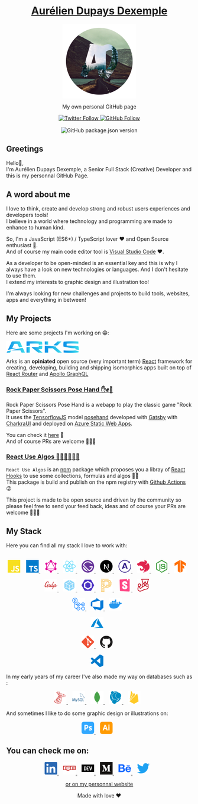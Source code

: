 <h1 align="center">
  <a href="https://aureliendupaysdexemple.com/" target="blank" alt="Website - Aurélien Dupays Dexemple">Aurélien Dupays Dexemple</a>
</h1>

<p align="center">
  <img width="200" align="center" src="https://raw.githubusercontent.com/SugarDarius/sugardarius/master/medias/img/logo.png" />
</p>

<p align="center" style="margin-bottom: 4px">
  My own personal GitHub page
</p>

<p align="center">
  <a href="https://twitter.com/azeldvin">  
    <img alt="Twitter Follow" src="https://img.shields.io/twitter/follow/azeldvin?style=social">
    <img alt="GitHub Follow" src="https://img.shields.io/github/followers/SugarDarius?style=social">
  </a>
</p>

<p align="center">
  <img align="center" alt="GitHub package.json version" src="https://img.shields.io/github/package-json/v/SugarDarius/sugardarius">
</p>

## Greetings
Hello👋,<br />
I'm Aurélien Dupays Dexemple, a Senior Full Stack (Creative) Developer and this is my personnal GitHub Page.

## A word about me
I love to think, create and develop strong and robust users experiences and developers tools!<br />
I believe in a world where technology and programming are made to enhance to human kind.

So, I'm a JavaScript (ES6+) / TypeScript lover ❤ and Open Source enthusiast 🤗.<br />
And of course my main code editor tool is [Visual Studio Code](https://code.visualstudio.com/) ❤.

As a developer to be open-minded is an essential key and this is why I always have a look on new technologies or languages. And I don't hesitate to use them.<br />
I extend my interests to graphic design and illustration too!

I'm always looking for new challenges and projects to build tools, websites, apps and everything in between!

## My Projects
Here are some projects I'm working on 😁:

<p>
  <a href="https://github.com/SugarDarius/arks">
    <img width="200" align="center" src="https://raw.githubusercontent.com/SugarDarius/arks/master/medias/img/arks-logo.png" />
  </a>
</p>

Arks is an **opiniated** open source (very important term) [React](https://reactjs.org/) framework for creating, developing, building and shipping isomorphics apps built on top of [React Router](https://reacttraining.com/react-router/web/guides/quick-start) and [Apollo GraphQL](https://www.apollographql.com/)

### [Rock Paper Scissors Pose Hand ✋✊🤞](https://github.com/SugarDarius/rock-paper-scissors-pose-hand)
Rock Paper Scissors Pose Hand is a webapp to play the classic game "Rock Paper Scissors".<br />
It uses the [TensorflowJS](https://www.tensorflow.org/js) model [posehand](https://github.com/tensorflow/tfjs-models/tree/master/handpose) developed with [Gatsby](https://www.gatsbyjs.org/) with [CharkraUI](https://chakra-ui.com/) and deployed on [Azure Static Web Apps](https://azure.microsoft.com/en-us/services/app-service/static/).

You can check it [here](https://polite-coast-0d9ed1703.azurestaticapps.net/) 🙏<br />
And of course PRs are welcome 🙏🏻🤗

### [React Use Algos 💪🏻💪🏻💪🏻](https://github.com/SugarDarius/react-use-algos)
`React Use Algos` is an [npm](https://www.npmjs.com/) package which proposes you a libray of [React Hooks](https://reactjs.org/docs/hooks-intro.html) to use some collections, formulas and algos 💪🏻<br />
This package is build and publish on the npm registry with [Github Actions](https://github.com/features/actions) 😜

This project is made to be open source and driven by the community so please feel free to send your feed back, ideas and of course your PRs are welcome 🙏🏻🤗

## My Stack
Here you can find all my stack I love to work with: <br />
<br />

<p align="center">
  <img
      src="https://raw.githubusercontent.com/SugarDarius/sugardarius/master/medias/img/javascript.svg"
      alt="JavaScript" 
      height="34" 
      width="34"
      style="margin-right: 12px"
    />
  <a href="https://www.typescriptlang.org/index.html" target="blank" style="margin-right: 12px">
    <img
      src="https://raw.githubusercontent.com/SugarDarius/sugardarius/master/medias/img/typescript.svg"
      alt="TypeScript" 
      height="34" 
      width="34" 
    />
  </a>
  <a href="https://graphql.org/" target="blank" style="margin-right: 12px">
    <img
      src="https://raw.githubusercontent.com/SugarDarius/sugardarius/master/medias/img/graphql.svg"
      alt="GraphQL" 
      height="34" 
      width="34" 
    />
  </a>
  <a href="https://reactjs.org/" target="blank" style="margin-right: 12px">
    <img
      src="https://raw.githubusercontent.com/SugarDarius/sugardarius/master/medias/img/react.svg"
      alt="React" 
      height="34" 
      width="34" 
    />
  </a>
  <a href="https://www.gatsbyjs.org/" target="blank" style="margin-right: 12px">
    <img
      src="https://raw.githubusercontent.com/SugarDarius/sugardarius/master/medias/img/gatsby.svg"
      alt="Gatsby" 
      height="34" 
      width="34" 
    />
  </a>
  <a href="https://nextjs.org/" target="blank" style="margin-right: 12px">
    <img
      src="https://raw.githubusercontent.com/SugarDarius/sugardarius/master/medias/img/next-dot-js.svg"
      alt="NextJS" 
      height="34" 
      width="34" 
    />
  </a>
  <a href="https://www.apollographql.com/" target="blank" style="margin-right: 12px">
    <img
      src="https://raw.githubusercontent.com/SugarDarius/sugardarius/master/medias/img/apollographql.svg"
      alt="Apollo GraphQL" 
      height="34" 
      width="34" 
    />
  </a>
  <a href="https://nestjs.com/" target="blank" style="margin-right: 12px">
    <img
      src="https://raw.githubusercontent.com/SugarDarius/sugardarius/master/medias/img/nestjs.svg"
      alt="NestJS" 
      height="34" 
      width="34" 
    />
  </a>
  <a href="https://nodejs.org/en/" target="blank" style="margin-right: 12px">
    <img
      src="https://raw.githubusercontent.com/SugarDarius/sugardarius/master/medias/img/node-dot-js.svg"
      alt="Node.JS" 
      height="34" 
      width="34" 
    />
  </a>
  <a href="https://www.tensorflow.org/js" target="blank" style="margin-right: 12px">
    <img
      src="https://raw.githubusercontent.com/SugarDarius/sugardarius/master/medias/img/tensorflow.svg"
      alt="TensorFlow" 
      height="34" 
      width="34" 
    />
  </a>
</p>
<p align="center">
  <a href="https://gulpjs.com/" target="blank" style="margin-right: 12px">
    <img
      src="https://raw.githubusercontent.com/SugarDarius/sugardarius/master/medias/img/gulp.svg"
      alt="Gulp" 
      height="34" 
      width="34" 
    />
  </a>
  <a href="https://webpack.js.org/" target="blank" style="margin-right: 12px">
    <img
      src="https://raw.githubusercontent.com/SugarDarius/sugardarius/master/medias/img/webpack.svg"
      alt="Webpack" 
      height="34" 
      width="34" 
    />
  </a>
  <a href="https://eslint.org/" target="blank" style="margin-right: 12px">
    <img
      src="https://raw.githubusercontent.com/SugarDarius/sugardarius/master/medias/img/eslint.svg"
      alt="ESLint" 
      height="34" 
      width="34" 
    />
  </a>
  <a href="https://prettier.io/" target="blank" style="margin-right: 12px">
    <img
      src="https://raw.githubusercontent.com/SugarDarius/sugardarius/master/medias/img/prettier.svg"
      alt="Prettier" 
      height="34" 
      width="34" 
    />
  </a>
  <a href="https://storybook.js.org/" target="blank" style="margin-right: 12px">
    <img
      src="https://raw.githubusercontent.com/SugarDarius/sugardarius/master/medias/img/storybook.svg"
      alt="Storybook" 
      height="34" 
      width="34" 
    />
  </a>
  <a href="https://jestjs.io/" target="blank" style="margin-right: 12px">
    <img
      src="https://raw.githubusercontent.com/SugarDarius/sugardarius/master/medias/img/jest.svg"
      alt="Jest" 
      height="34" 
      width="34" 
    />
  </a>
</p>
<p align="center">
  <a href="https://github.com/features/actions" target="blank" style="margin-right: 12px">
    <img
      src="https://raw.githubusercontent.com/SugarDarius/sugardarius/master/medias/img/githubactions.svg"
      alt="Github Actions" 
      height="34" 
      width="34" 
    />
  </a>
  <a href="https://azure.microsoft.com/en-us/services/devops/" target="blank" style="margin-right: 12px">
    <img
      src="https://raw.githubusercontent.com/SugarDarius/sugardarius/master/medias/img/azuredevops.svg"
      alt="Azure DevOps" 
      height="34" 
      width="34" 
    />
  </a>
  <a href="https://www.docker.com/" target="blank" style="margin-right: 12px">
    <img
      src="https://raw.githubusercontent.com/SugarDarius/sugardarius/master/medias/img/docker.svg"
      alt="Docker" 
      height="34" 
      width="34" 
    />
  </a>
</p>
<p align="center">
  <a href="https://azure.microsoft.com/en-us/" target="blank" style="margin-right: 12px">
    <img
      src="https://raw.githubusercontent.com/SugarDarius/sugardarius/master/medias/img/microsoftazure.svg"
      alt="Microsoft Azure" 
      height="34" 
      width="34" 
    />
  </a>
</p>
<p align="center">
  <a href="https://git-scm.com/" target="blank" style="margin-right: 12px">
    <img
      src="https://raw.githubusercontent.com/SugarDarius/sugardarius/master/medias/img/git.svg"
      alt="git" 
      height="34" 
      width="34" 
    />
  </a>
  <a href="https://github.com/" target="blank" style="margin-right: 12px">
    <img
      src="https://raw.githubusercontent.com/SugarDarius/sugardarius/master/medias/img/github.svg"
      alt="GitHub" 
      height="34" 
      width="34" 
    />
  </a>
</p>
<p align="center">
  <a href="https://code.visualstudio.com/" target="blank" style="margin-right: 12px">
    <img
      src="https://raw.githubusercontent.com/SugarDarius/sugardarius/master/medias/img/visualstudiocode.svg"
      alt="Visual Studio Code" 
      height="34" 
      width="34" 
    />
  </a>
</p>

In my early years of my career I've also made my way on databases such as :
<p align="center">
  <a href="https://www.microsoft.com/en-us/sql-server" target="blank" style="margin-right: 12px">
    <img
      src="https://raw.githubusercontent.com/SugarDarius/sugardarius/master/medias/img/microsoftsqlserver.svg"
      alt="Microsoft SQL Server" 
      height="34" 
      width="34" 
    />
  </a>
  <a href="https://www.mysql.com/" target="blank" style="margin-right: 12px">
    <img
      src="https://raw.githubusercontent.com/SugarDarius/sugardarius/master/medias/img/mysql.svg"
      alt="MySQL" 
      height="34" 
      width="34" 
    />
  </a>
  <a href="https://www.mongodb.com/" target="blank" style="margin-right: 12px">
    <img
      src="https://raw.githubusercontent.com/SugarDarius/sugardarius/master/medias/img/mongodb.svg"
      alt="MongoDB" 
      height="34" 
      width="34" 
    />
  </a>
  <a href="https://neo4j.com/" target="blank" style="margin-right: 12px">
    <img
      src="https://raw.githubusercontent.com/SugarDarius/sugardarius/master/medias/img/neo4j.svg"
      alt="Neo4j" 
      height="34" 
      width="34" 
    />
  </a>
  <a href="https://firebase.google.com/" target="blank" style="margin-right: 12px">
    <img
      src="https://raw.githubusercontent.com/SugarDarius/sugardarius/master/medias/img/firebase.svg"
      alt="Firebase" 
      height="34" 
      width="34" 
    />
  </a>
</p>

And sometimes I like to do some graphic design or illustrations on:
<p align="center">
  <a href="https://www.adobe.com/products/photoshop.html" target="blank" style="margin-right: 12px">
    <img
      src="https://raw.githubusercontent.com/SugarDarius/sugardarius/master/medias/img/adobephotoshop.svg"
      alt="Adobe Photoshop" 
      height="34" 
      width="34" 
    />
  </a>
  <a href="https://www.adobe.com/products/illustrator.html" target="blank" style="margin-right: 12px">
    <img
      src="https://raw.githubusercontent.com/SugarDarius/sugardarius/master/medias/img/adobeillustrator.svg"
      alt="Adobe Illustrator" 
      height="34" 
      width="34" 
    />
  </a>
</p>

## You can check me on:
<p align="center" style="margin-bottom: 4px">
  <a href="https://www.linkedin.com/in/aureliendupaysdexemple/" target="blank" style="margin-right: 12px">
    <img
      src="https://raw.githubusercontent.com/SugarDarius/sugardarius/master/medias/img/linkedin.svg"
      alt="LinkedIn - Aurélien Dupays Dexemple" 
      height="34" 
      width="34" 
    />
  </a>
  <a href="https://www.npmjs.com/~sugardarius" target="blank" style="margin-right: 12px">
    <img
      src="https://raw.githubusercontent.com/SugarDarius/sugardarius/master/medias/img/npm.svg"
      alt="NPM - Aurélien Dupays Dexemple"
      height="34"
      width="34"
    />
  </a>
  <a href="https://dev.to/azeldvin/" target="blank" style="margin-right: 12px">
    <img
      src="https://raw.githubusercontent.com/SugarDarius/sugardarius/master/medias/img/dev-dot-to.svg"
      alt="DEV - Aurélien Dupays Dexemple"
      height="34"
      width="34"
    />
  </a>
  <a href="https://medium.com/@aureliendupdex" target="blank" style="margin-right: 12px">
    <img
      src="https://raw.githubusercontent.com/SugarDarius/sugardarius/master/medias/img/medium.svg"
      alt="Medium - Aurélien Dupays Dexemple"
      height="34"
      width="34"
    />
  </a>
  <a href="https://www.behance.net/dupaysaurec9ea" target="blank" style="margin-right: 12px">
    <img
      src="https://raw.githubusercontent.com/SugarDarius/sugardarius/master/medias/img/behance.svg"
      alt="Behance - Aurélien Dupays Dexemple"
      height="34"
      width="34"
    />
  </a>
  <a href="https://twitter.com/azeldvin" target="blank" style="margin-right: 12px">
    <img
      src="https://raw.githubusercontent.com/SugarDarius/sugardarius/master/medias/img/twitter.svg"
      alt="Twitter - Aurélien Dupays Dexemple"
      height="34"
      width="34"
    />
  </a>
</p>
<p align="center">
  <a href="https://aureliendupaysdexemple.com/" target="blank" alt="Website - Aurélien Dupays Dexemple">or on my personnal website</a>
</p>

<p align="center">
  Made with love ❤
</p>